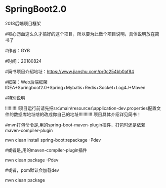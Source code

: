 # SpringBoot2.0
2018后端项目框架

#呕心沥血这么久才搞好的这个项目，所以要为此做个项目说明，具体说明放在简书了

#作者：GYB

#时间：20180824

#简书项目介绍地址：https://www.jianshu.com/p/0c254bb0af84

#框架：Web后端框架IDEA+Springboot2.0+Spring+Mybatis+Redis+Socket+Log4J+Maven

#特别说明

!!!!!!!!!!!项目运行前请先把src\main\resources\application-dev.properties配置文件的数据库地址啥的改成你自己的地址!!!!!!!!!!!
项目具体介绍详见简书！

#mvn打包命令是,用的spring-boot-maven-plugin插件，打包时还是依赖maven-compiler-plugin

mvn clean install spring-boot:repackage -Pdev

#或者是,用的maven-compiler-plugin插件

mvn clean package -Pdev

#或者，pom默认会加载dev

mvn clean package
